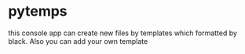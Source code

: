 # pytemps
this console app can create new files by templates which formatted by black. Also you can add your own template
